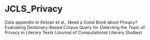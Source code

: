 # JCLS_Privacy
Data appendix to Ketzan et al., Need a Good Book about Privacy? Evaluating Dictionary-Based Corpus Query for Detecting the Topic of Privacy in Literary Texts (Journal of Computational Literary Studies)

